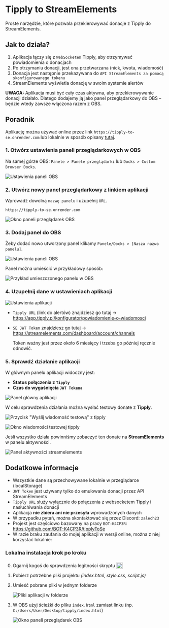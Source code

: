# Tipply to StreamElements 

Proste narzędzie, które pozwala przekierowywać donacje z Tipply do StreamElements.

## Jak to działa?
  1. Aplikacja łączy się z `WebSocketem` Tipply, aby otrzymywać powiadomienia o donacjach
  2. Po otrzymaniu donacji, jest ona przetwarzana (nick, kwota, wiadomość)
  3. Donacja jest następnie przekazywana do `API StreamElements za pomocą skonfigurowanego tokenu`
  4. StreamElements wyświetla donację w swoim systemie alertów

 **UWAGA:** Aplikacja musi być cały czas aktywna, aby przekierowywanie donacji działało. Dlatego dodajemy ją jako panel przeglądarkowy do OBS – będzie wtedy zawsze włączona razem z OBS.

## Poradnik

Aplikację można używać online przez link `https://tipply-to-se.onrender.com` lub lokalnie w sposób opisany [tutaj](#lokalna-instalacja-krok-po-kroku).

### 1. Otwórz ustawienia paneli przeglądarkowych w OBS

Na samej górze OBS:
`Panele > Panele przeglądarki` lub `Docks > Custom Browser Docks`.

![Ustawienia paneli OBS](https://i.imgur.com/FTVlzo8.png)

### 2. Utwórz nowy panel przeglądarkowy z linkiem aplikacji

Wprowadź dowolną `nazwę panelu` i uzupełnij `URL`.

```
https://tipply-to-se.onrender.com
```

![Okno paneli przeglądarek OBS](https://i.imgur.com/cv9lwNw.png)

### 3. Dodaj panel do OBS

Żeby dodać nowo utworzony panel klikamy `Panele/Docks > [Nasza nazwa panelu]`.

![Ustawienia paneli OBS](https://i.imgur.com/ZpRW5sY.png)

Panel można umieścić w przykładowy sposób: 

![Przykład umieszczonego panelu w OBS](https://i.imgur.com/YLRLqT0.png)

### 4. Uzupełnij dane w ustawieniach aplikacji

![Ustawienia aplikacji](https://i.imgur.com/ZsyetIi.png)

- `Tipply URL` (link do alertów) znajdziesz go tutaj → https://app.tipply.pl/konfigurator/powiadomienie-o-wiadomosci
- `SE JWT Token` znajdziesz go tutaj → https://streamelements.com/dashboard/account/channels
  
  Token ważny jest przez około 6 miesięcy i trzeba go później ręcznie odnowić.

### 5. Sprawdź działanie aplikacji

W głównym panelu aplikacji widoczny jest:
- **Status połączenia z `Tipply`**
- **Czas do wygaśnięcia `JWT Tokena`**

![Panel główny aplikacji](https://i.imgur.com/bAXK45b.png)

W celu sprawdzenia działania można wysłać testowy donate z **Tipply**.

![Przycisk "Wyślij wiadomość testową" z tipply](https://i.imgur.com/rQ5YbrE.png)

![Okno wiadomości testowej tipply](https://i.imgur.com/r1UN7ag.png)

Jeśli wszystko działa powinniśmy zobaczyć ten donate na **StreamElements** w panelu aktywności.

![Panel aktywności streamelements](https://i.imgur.com/Ikd6UZQ.png)
## Dodatkowe informacje

- Wszystkie dane są przechowywane lokalnie w przeglądarce (localStorage)
- `JWT Token` jest używany tylko do emulowania donacji przez API StreamElements
- `Tipply URL` służy wyłącznie do połączenia z websocketem Tipply i nasłuchiwania donacji
- Aplikacja **nie zbiera ani nie przesyła** wprowadzonych danych
- W przypadku pytań, można skontaktować się przez Discord: `zalech23`
- Projekt jest częściowo bazowany na pracy `BOT-K4CP3R`: https://github.com/BOT-K4CP3R/tipplyToSe
- W razie braku zaufania do mojej aplikacji w wersji online, można z niej korzystać lokalnie:

### Lokalna instalacja krok po kroku

0. Ogarnij kogoś do sprawdzenia legitności skryptu <img style="height: 20px; transform: translateY(5px);" src="https://cdn.7tv.app/emote/01GB3PQ1K8000CW87FDNNPRBZG/1x.avif"> 
1. Pobierz potrzebne pliki projektu *(index.html, style.css, script.js)*  
2. Umieść pobrane pliki w jednym folderze

   ![Pliki aplikacji w folderze](https://i.imgur.com/8HdQeQX.png)  
3. W OBS użyj ścieżki do pliku `index.html` zamiast linku (np. `C:/Users/User/Desktop/tipply/index.html`)

   ![Okno paneli przeglądarek OBS](https://i.imgur.com/PFUey2s.png)



